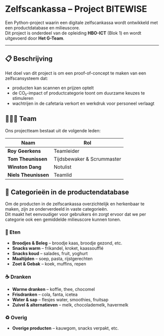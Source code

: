 # Zelfscankassa – Project BITEWISE

Een Python-project waarin een digitale zelfscankassa wordt ontwikkeld met een productdatabase en milieuscore.  
Dit project is onderdeel van de opleiding **HBO-ICT** (Blok 1) en wordt uitgevoerd door **Het G-Team**.

---

## 📋 Beschrijving
Het doel van dit project is om een proof-of-concept te maken van een zelfscansysteem dat:
- producten kan scannen en prijzen optelt  
- de CO₂-impact of productcategorie toont om duurzame keuzes te stimuleren  
- wachtrijen in de cafetaria verkort en werkdruk voor personeel verlaagt  


## 👨‍👩‍👦 Team

Ons projectteam bestaat uit de volgende leden:

| Naam                 | Rol                         |
|----------------------|-----------------------------|
| **Roy Geerkens**     | Teamleider                  |
| **Tom Theunissen**   | Tijdsbewaker & Scrummaster  |
| **Winston Dang**     | Notulist                    |
| **Niels Theunissen** | Teamlid                     |


## 📂 Categorieën in de productendatabase

Om de producten in de zelfscankassa overzichtelijk en herkenbaar te maken, zijn ze onderverdeeld in vaste categorieën.  
Dit maakt het eenvoudiger voor gebruikers én zorgt ervoor dat we per categorie ook een gemiddelde milieuscore kunnen tonen.

### 🍞 Eten
- **Broodjes & Beleg** – broodje kaas, broodje gezond, etc.
- **Snacks warm** – frikandel, kroket, kaassoufflé
- **Snacks koud** – salades, fruit, yoghurt
- **Maaltijden** – soep, pasta, rijstgerechten
- **Zoet & Gebak** – koek, muffins, repen

### ☕ Dranken
- **Warme dranken** – koffie, thee, chocomel
- **Frisdranken** – cola, fanta, icetea
- **Water & sap** – flesjes water, smoothies, fruitsap
- **Zuivel & alternatieven** – melk, chocolademelk, havermelk

### ♻️ Overig
- **Overige producten** – kauwgom, snacks verpakt, etc.